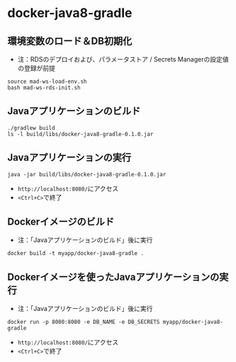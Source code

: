 # docker-java8-gradle
## 環境変数のロード＆DB初期化
- 注：RDSのデプロイおよび、パラメータストア / Secrets Managerの設定値の登録が前提
```
source mad-ws-load-env.sh
bash mad-ws-rds-init.sh
```

## Javaアプリケーションのビルド
```
./gradlew build
ls -l build/libs/docker-java8-gradle-0.1.0.jar
```

## Javaアプリケーションの実行
```
java -jar build/libs/docker-java8-gradle-0.1.0.jar
```
- `http://localhost:8080/`にアクセス
- `<Ctrl+C>`で終了

## Dockerイメージのビルド
- 注：「Javaアプリケーションのビルド」後に実行
```
docker build -t myapp/docker-java8-gradle .
```

## Dockerイメージを使ったJavaアプリケーションの実行
- 注：「Javaアプリケーションのビルド」後に実行
```
docker run -p 8080:8080 -e DB_NAME -e DB_SECRETS myapp/docker-java8-gradle
```
- `http://localhost:8080/`にアクセス
- `<Ctrl+C>`で終了
